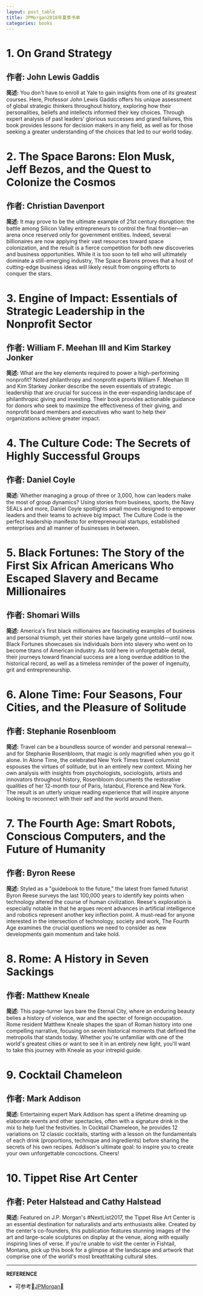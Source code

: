 ```yaml
---
layout: post_table
title: JPMorgan2018年夏季书单
categories: books
---
```


# 1. On Grand Strategy

## 作者: John Lewis Gaddis

**简述:** You don't have to enroll at Yale to gain insights from one of its greatest courses. Here, Professor John Lewis Gaddis offers his unique assessment of global strategic thinkers throughout history, exploring how their personalities, beliefs and intellects informed their key choices. Through expert analysis of past leaders' glorious successes and grand failures, this book provides lessons for decision makers in any field, as well as for those seeking a greater understanding of the choices that led to our world today.

# 2. The Space Barons: Elon Musk, Jeff Bezos, and the Quest to Colonize the Cosmos

## 作者: Christian Davenport

  **简述:** It may prove to be the ultimate example of 21st century disruption: the battle among Silicon Valley entrepreneurs to control the final frontier&mdash;an arena once reserved only for government entities. Indeed, several billionaires are now applying their vast resources toward space colonization, and the result is a fierce competition for both new discoveries and business opportunities. While it is too soon to tell who will ultimately dominate a still-emerging industry, The Space Barons proves that a host of cutting-edge business ideas will likely result from ongoing efforts to conquer the stars.

# 3. Engine of Impact: Essentials of Strategic Leadership in the Nonprofit Sector

## 作者: William F. Meehan III and Kim Starkey Jonker

  **简述:** What are the key elements required to power a high-performing nonprofit? Noted philanthropy and nonprofit experts William F. Meehan III and Kim Starkey Jonker describe the seven essentials of strategic leadership that are crucial for success in the ever-expanding landscape of philanthropic giving and investing. Their book provides actionable guidance for donors who seek to maximize the effectiveness of their giving, and nonprofit board members and executives who want to help their organizations achieve greater impact.

# 4. The Culture Code: The Secrets of Highly Successful Groups

## 作者: Daniel Coyle

  **简述:** Whether managing a group of three or 3,000, how can leaders make the most of group dynamics? Using stories from business, sports, the Navy SEALs and more, Daniel Coyle spotlights small moves designed to empower leaders and their teams to achieve big impact. The Culture Code is the perfect leadership manifesto for entrepreneurial startups, established enterprises and all manner of businesses in between.


# 5. Black Fortunes: The Story of the First Six African Americans Who Escaped Slavery and Became Millionaires

## 作者: Shomari Wills

  **简述:** America's first black millionaires are fascinating examples of business and personal triumph, yet their stories have largely gone untold&mdash;until now. Black Fortunes showcases six individuals born into slavery who went on to become titans of American industry. As told here in unforgettable detail, their journeys toward financial success are a long overdue addition to the historical record, as well as a timeless reminder of the power of ingenuity, grit and entrepreneurship.

# 6. Alone Time: Four Seasons, Four Cities, and the Pleasure of Solitude

## 作者: Stephanie Rosenbloom

  **简述:** Travel can be a boundless source of wonder and personal renewal&mdash;and for Stephanie Rosenbloom, that magic is only magnified when you go it alone. In Alone Time, the celebrated New York Times travel columnist espouses the virtues of solitude, but in an entirely new context. Mixing her own analysis with insights from psychologists, sociologists, artists and innovators throughout history, Rosenbloom documents the restorative qualities of her 12-month tour of Paris, Istanbul, Florence and New York. The result is an utterly unique reading experience that will inspire anyone looking to reconnect with their self and the world around them.


# 7. The Fourth Age: Smart Robots, Conscious Computers, and the Future of Humanity

## 作者: Byron Reese

  **简述:** Styled as a "guidebook to the future," the latest from famed futurist Byron Reese surveys the last 100,000 years to identify key points when technology altered the course of human civilization. Reese's exploration is especially notable in that he argues recent advances in artificial intelligence and robotics represent another key inflection point. A must-read for anyone interested in the intersection of technology, society and work, The Fourth Age examines the crucial questions we need to consider as new developments gain momentum and take hold.

# 8. Rome: A History in Seven Sackings

## 作者: Matthew Kneale

  **简述:** This page-turner lays bare the Eternal City, where an enduring beauty belies a history of violence, war and the specter of foreign occupation. Rome resident Matthew Kneale shapes the span of Roman history into one compelling narrative, focusing on seven historical moments that defined the metropolis that stands today. Whether you're unfamiliar with one of the world's greatest cities or want to see it in an entirely new light, you'll want to take this journey with Kneale as your intrepid guide.

# 9. Cocktail Chameleon

## 作者: Mark Addison

  **简述:** Entertaining expert Mark Addison has spent a lifetime dreaming up elaborate events and other spectacles, often with a signature drink in the mix to help fuel the festivities. In Cocktail Chameleon, he provides 12 variations on 12 classic cocktails, starting with a lesson on the fundamentals of each drink (proportions, technique and ingredients) before sharing the secrets of his own recipes. Addison's ultimate goal: to inspire you to create your own unforgettable concoctions. Cheers!

# 10. Tippet Rise Art Center

## 作者: Peter Halstead and Cathy Halstead

  **简述:** Featured on J.P. Morgan's #NextList2017, the Tippet Rise Art Center is an essential destination for naturalists and arts enthusiasts alike. Created by the center's co-founders, this publication features stunning images of the art and large-scale sculptures on display at the venue, along with equally inspiring lines of verse. If you're unable to visit the center in Fishtail, Montana, pick up this book for a glimpse at the landscape and artwork that comprise one of the world's most breathtaking cultural sites.

---

**REFERENCE**

* 可参考[JPMorgan](https://am.jpmorgan.com/private-bank/public/gl/en/reading-list)